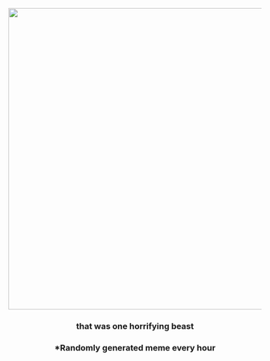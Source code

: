 <p align="center">
        <img src="https://i.redd.it/t7ylx4ok7yx91.gif" width="600" height="600">
        </p>
        <h3 align="center">that was one horrifying beast</h3>
        <h3 align="center">*Randomly generated meme every hour</h3>
    